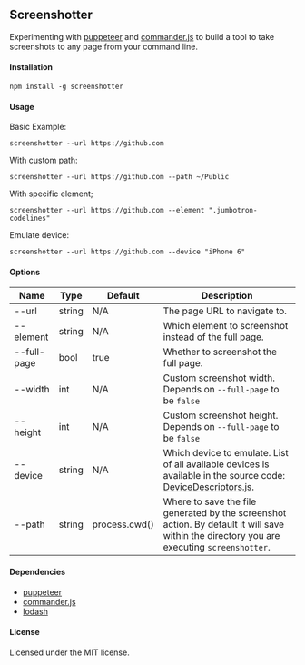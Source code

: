 Screenshotter
-------

Experimenting with [puppeteer](https://github.com/GoogleChrome/puppeteer/) and [commander.js](https://github.com/tj/commander.js/) to build a tool to take screenshots to any page from your command line.

#### Installation

```npm install -g screenshotter```

#### Usage

Basic Example:

```screenshotter --url https://github.com```

With custom path:

```screenshotter --url https://github.com --path ~/Public```

With specific element;

```screenshotter --url https://github.com --element ".jumbotron-codelines"```

Emulate device:

```screenshotter --url https://github.com --device "iPhone 6"```

#### Options

| Name        | Type   | Default       | Description                                                                                                                                                                                 |
|-------------|--------|---------------|---------------------------------------------------------------------------------------------------------------------------------------------------------------------------------------------|
| --url       | string | N/A           | The page URL to navigate to.                                                                                                                                                                |
| --element   | string | N/A           | Which element to screenshot instead of the full page.                                                                                                                                       |
| --full-page | bool   | true          | Whether to screenshot the full page.                                                                                                                                                        |
| --width     | int    | N/A           | Custom screenshot width. Depends on ```--full-page``` to be ```false```                                                                                                                       |
| --height    | int    | N/A           | Custom screenshot height. Depends on ```--full-page``` to be ```false```                                                                                                                      |
| --device    | string | N/A           | Which device to emulate. List of all available devices is available in the source code: [DeviceDescriptors.js](https://github.com/GoogleChrome/puppeteer/blob/master/DeviceDescriptors.js). |
| --path      | string | process.cwd() | Where to save the file generated by the screenshot action. By default it will save within the directory you are executing ```screenshotter```.                                          |

#### Dependencies

- [puppeteer](https://github.com/GoogleChrome/puppeteer/)
- [commander.js](https://github.com/tj/commander.js/)
- [lodash](https://github.com/lodash/lodash)

#### License

Licensed under the MIT license.